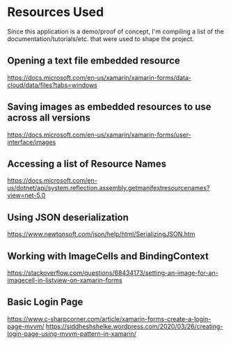 ﻿# Resources Used

Since this application is a demo/proof of concept, I'm compiling a list of the documentation/tutorials/etc. that were used to shape the project.

## Opening a text file embedded resource
https://docs.microsoft.com/en-us/xamarin/xamarin-forms/data-cloud/data/files?tabs=windows

## Saving images as embedded resources to use across all versions
https://docs.microsoft.com/en-us/xamarin/xamarin-forms/user-interface/images

## Accessing a list of Resource Names
https://docs.microsoft.com/en-us/dotnet/api/system.reflection.assembly.getmanifestresourcenames?view=net-5.0

## Using JSON deserialization
https://www.newtonsoft.com/json/help/html/SerializingJSON.htm

## Working with ImageCells and BindingContext
https://stackoverflow.com/questions/68434173/setting-an-image-for-an-imagecell-in-listview-on-xamarin-forms

## Basic Login Page
https://www.c-sharpcorner.com/article/xamarin-forms-create-a-login-page-mvvm/
https://siddheshshelke.wordpress.com/2020/03/26/creating-login-page-using-mvvm-pattern-in-xamarin/
